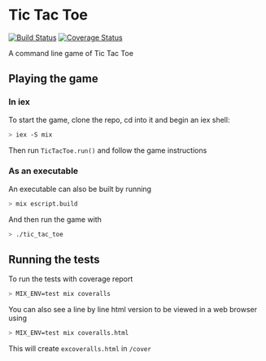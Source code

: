# Tic Tac Toe

[![Build Status](https://travis-ci.org/andrewMacmurray/tic-tac-toe.svg?branch=master)](https://travis-ci.org/andrewMacmurray/tic-tac-toe) [![Coverage Status](https://coveralls.io/repos/github/andrewMacmurray/tic-tac-toe/badge.svg?branch=master)](https://coveralls.io/github/andrewMacmurray/tic-tac-toe?branch=master)

A command line game of Tic Tac Toe

## Playing the game

### In iex

To start the game, clone the repo, cd into it and begin an iex shell:

```sh
> iex -S mix
```

Then run `TicTacToe.run()` and follow the game instructions

### As an executable

An executable can also be built by running

```sh
> mix escript.build
```

And then run the game with

```sh
> ./tic_tac_toe
```

## Running the tests

To run the tests with coverage report

```sh
> MIX_ENV=test mix coveralls
```

You can also see a line by line html version to be viewed in a web browser using

```sh
> MIX_ENV=test mix coveralls.html
```

This will create `excoveralls.html` in `/cover`
